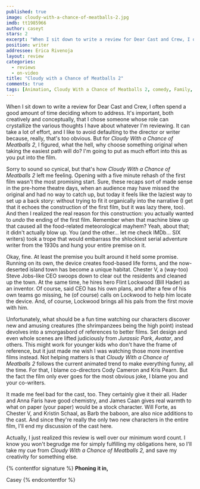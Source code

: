 ```yaml
---
published: true
image: cloudy-with-a-chance-of-meatballs-2.jpg
imdb: tt1985966
author: caseyt
stars: 2
excerpt: "When I sit down to write a review for Dear Cast and Crew, I often spend a good amount of time deciding whom to address. It’s important, both creatively and conceptually, that I chose someone whose role can crystallize the various thoughts I have about whatever I’m reviewing."
position: writer
addressee: Erica Rivenoja
layout: review
categories: 
  - reviews
  - on-video
title: "Cloudy with a Chance of Meatballs 2"
comments: true
tags: [Animation, Cloudy With a Chance of Meatballs 2, comedy, Family, Letters, Sequel, Steven Jobs]
---
```

When I sit down to write a review for Dear Cast and Crew, I often spend a good amount of time deciding whom to address. It's important, both creatively and conceptually, that I chose someone whose role can crystallize the various thoughts I have about whatever I'm reviewing. It can take a lot of effort, and I like to avoid defaulting to the director or writer because, really, that's too obvious. But for _Cloudy With a Chance of Meatballs 2_, I figured, what the hell, why choose something original when taking the easiest path will do? I'm going to put as much effort into this as you put into the film.

Sorry to sound so cynical, but that's how _Cloudy With a Chance of Meatballs 2_ left me feeling. Opening with a five minute rehash of the first film wasn't the most promising start. Sure, these recaps sort of made sense in the pre-home theatre days, when an audience may have missed the original and had no way to catch up, but today it feels like the laziest way to set up a back story: without trying to fit it organically into the narrative (I get that it echoes the construction of the first film, but it was lazy there, too). And then I realized the real reason for this construction: you actually wanted to _undo_ the ending of the first film. Remember when that machine blew up that caused all the food-related meteorological mayhem? Yeah, about that; it didn't actually blow up. You (and the other… let me check IMDb… SIX writers) took a trope that would embarrass the shlockiest serial adventure writer from the 1930s and hung your entire premise on it.

Okay, fine. At least the premise you built around it held some promise. Running on its own, the device creates food-based life forms, and the now-deserted island town has become a unique habitat. Chester V, a (way-too) Steve Jobs-like CEO swoops down to clear out the residents and cleaned up the town. At the same time, he hires hero Flint Lockwood (Bill Hader) as an inventor. Of course, said CEO has his own plans, and after a few of his own teams go missing, he (of course) calls on Lockwood to help him locate the device. And, of course, Lockwood brings all his pals from the first movie with him.

Unfortunately, what should be a fun time watching our characters discover new and amusing creatures (the shrimpanzees being the high point) instead devolves into a smorgasbord of references to better films. Set design and even whole scenes are lifted judiciously from _Jurassic Park_, _Avatar_, and others. This might work for younger kids who don't have the frame of reference, but it just made me wish I was watching those more inventive films instead.  Not helping matters is that _Cloudy With a Chance of Meatballs 2_ follows the current animated trend to make everything funny, all the time. For that, I blame co-directors Cody Cameron and Kris Pearn. But the fact the film only ever goes for the most obvious joke, I blame you and your co-writers.

It made me feel bad for the cast, too. They certainly give it their all. Hader and Anna Faris have good chemistry, and James Caan gives real warmth to what on paper (your paper) would be a stock character. Will Forte, as Chester V, and Kristin Schaal, as Barb the baboon, are also nice additions to the cast. And since they're really the only two new characters in the entire film, I'll end my discussion of the cast here.

Actually, I just realized this review is well over our minimum word count. I know you won't begrudge me for simply fulfilling my obligations here, so I'll take my cue from _Cloudy With a Chance of Meatballs 2,_ and save my creativity for something else.

{% contentfor signature %}
**Phoning it in,**

Casey
{% endcontentfor %}